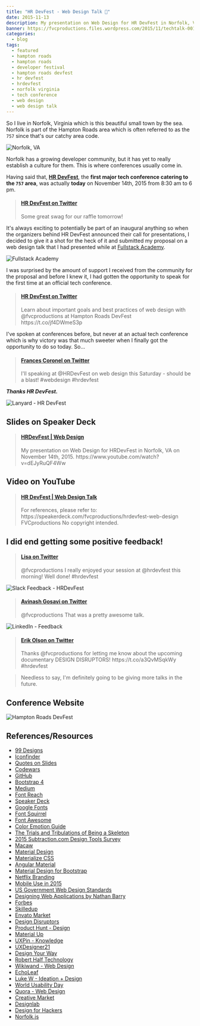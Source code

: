 ```yaml
---
title: "HR DevFest - Web Design Talk 🎨️"
date: 2015-11-13
description: My presentation on Web Design for HR DevFest in Norfolk, VA on November 14th, 2015.
banner: https://fvcproductions.files.wordpress.com/2015/11/techtalk-001.jpeg?w=1024&h=435&crop=1
categories:
  - blog
tags:
  - featured
  - hampton roads
  - hampton roads
  - developer festival
  - hampton roads devfest
  - hr devfest
  - hrdevfest
  - norfolk virginia
  - tech conference
  - web design
  - web design talk
---
```


So I live in Norfolk, Virginia which is this beautiful small town by the sea. Norfolk is part of the Hampton Roads area which is often referred to as the `757` since that's our catchy area code.

![Norfolk, VA](https://blogs-images.forbes.com/forbestravelguide/files/2015/08/0820_FL-norfolk-virginia-skyline_2000x1125-1152x648.jpg)

Norfolk has a growing developer community, but it has yet to really establish a culture for them. This is where conferences usually come in.

Having said that, **[HR DevFest](https://hrdevfest.org 'HRDevFest')**, the **first major tech conference catering to the `757` area**, was actually **today** on November 14th, 2015 from 8:30 am to 6 pm.

<blockquote class="embedly-card"><h4><a href="https://twitter.com/Hhttps:RDevFest/status/665359937908903936">HR DevFest on Twitter</a></h4><p>Some great swag for our raffle tomorrow!</p></blockquote>
<script async src="//cdn.embedly.com/widgets/platform.js" charset="UTF-8"></script>

It's always exciting to potentially be part of an inaugural anything so when the organizers behind HR DevFest announced their call for presentations, I decided to give it a shot for the heck of it and submitted my proposal on a web design talk that I had presented while at [Fullstack Academy](https://fullstackacademy.com 'Fullstack Academy').

![Fullstack Academy](https://i.stack.imgur.com/7cBUc.jpg)

I was surprised by the amount of support I received from the community for the proposal and before I knew it, I had gotten the opportunity to speak for the first time at an official tech conference.

<blockquote class="embedly-card"><h4><a href="https://twitter.com/HRDevFest/status/656476470454300672">HR DevFest on Twitter</a></h4><p>Learn about important goals and best practices of web design with @fvcproductions at Hampton Roads DevFest https://t.co/jf4DWmeS3p</p></blockquote>
<script async src="//cdn.embedly.com/widgets/platform.js" charset="UTF-8"></script>

I've spoken at conferences before, but never at an actual tech conference which is why victory was that much sweeter when I finally got the opportunity to do so today. So...

<blockquote class="embedly-card"><h4><a href="https://twitter.com/fvcproductions/status/662647429737615360">Frances Coronel on Twitter</a></h4><p>I'll speaking at @HRDevFest on web design this Saturday - should be a blast! #webdesign #hrdevfest</p></blockquote>
<script async src="//cdn.embedly.com/widgets/platform.js" charset="UTF-8"></script>

**_Thanks HR DevFest._**

![Lanyard - HR DevFest](https://fvcproductions.files.wordpress.com/2015/11/img_0100.jpg)

## Slides on Speaker Deck

<blockquote class="embedly-card"><h4><a href="https://speakerdeck.com/fvcproductions/hrdevfest-web-design">HRDevFest | Web Design</a></h4><p>My presentation on Web Design for HRDevFest in Norfolk, VA on November 14th, 2015. https://www.youtube.com/watch?v=dEJyRuQF4Ww</p></blockquote>
<script async src="//cdn.embedly.com/widgets/platform.js" charset="UTF-8"></script>

## Video on YouTube

<blockquote class="embedly-card"><h4><a href="https://www.youtube.com/watch?v=dEJyRuQF4Ww">HR DevFest | Web Design Talk</a></h4><p>For references, please refer to: https://speakerdeck.com/fvcproductions/hrdevfest-web-design FVCproductions No copyright intended.</p></blockquote>
<script async src="//cdn.embedly.com/widgets/platform.js" charset="UTF-8"></script>

## I did end getting some positive feedback!

<blockquote class="embedly-card"><h4><a href="https://twitter.com/lisadenoia/status/665604693549170688">Lisa on Twitter</a></h4><p>@fvcproductions I really enjoyed your session at @hrdevfest this morning! Well done! #hrdevfest</p></blockquote>
<script async src="//cdn.embedly.com/widgets/platform.js" charset="UTF-8"></script>

![Slack Feedback - HRDevFest](https://fvcproductions.files.wordpress.com/2015/11/screenshot-2015-11-14-20-14-11.png)

<blockquote class="embedly-card"><h4><a href="https://twitter.com/aag1091/status/665554097798426624">Avinash Gosavi on Twitter</a></h4><p>@fvcproductions That was a pretty awesome talk.</p></blockquote>
<script async src="//cdn.embedly.com/widgets/platform.js" charset="UTF-8"></script>

![LinkedIn - Feedback](https://fvcproductions.files.wordpress.com/2015/11/screenshot-2015-11-14-23-14-32.png)

<blockquote class="embedly-card"><h4><a href="https://twitter.com/erikpmp/status/665554118182703105">Erik Olson on Twitter</a></h4><p>Thanks @fvcproductions for letting me know about the upcoming documentary DESIGN DISRUPTORS! https://t.co/a3QvMSqkWy #hrdevfest</p></blockquote>
<script async src="//cdn.embedly.com/widgets/platform.js" charset="UTF-8"></script>

> Needless to say, I'm definitely going to be giving more talks in the future.

## Conference Website

![Hampton Roads DevFest](https://fvcproductions.files.wordpress.com/2015/11/hampton-roads-devfest.jpg)

## References/Resources

- [99 Designs](https://99designs.com/)
- [Iconfinder](https://www.iconfinder.com/iconsets/iconsimple-logotypes)
- [Quotes on Slides](https://quotesonslides.ideationkings.com/)
- [Codewars](https://codewars.com)
- [GitHub](https://github.com)
- [Bootstrap 4](https://v4-alpha.getbootstrap.com/)
- [Medium](https://medium.com/tag/design)
- [Font Reach](https://fontreach.com)
- [Speaker Deck](https://speakerdeck.com/p/featured)
- [Google Fonts](https://google.com/fonts)
- [Font Squirrel](https://fontsquirrel.com/)
- [Font Awesome](https://fontawesome.com/)
- [Color Emotion Guide](https://visual.ly/color-emotion-guide)
- [The Trials and Tribulations of Being a Skeleton](https://vimeo.com/108496060)
- [2015 Subtraction.com Design Tools Survey](https://tools.subtraction.com/)
- [Macaw](https://macaw.co)
- [Material Design](https://www.google.com/design/spec/material-design/introduction.html)
- [Materialize CSS](https://materializecss.com/)
- [Angular Material](https://material.angularjs.org/latest/)
- [Material Design for Bootstrap](https://fezvrasta.github.io/bootstrap-material-design/)
- [Netflix Branding](https://gretelny.com/project/56/netflix-branding)
- [Mobile Use in 2015](https://www.pewinternet.org/2015/04/01/us-smartphone-use-in-2015/)
- [US Government Web Design Standards](https://playbook.cio.gov/designstandards/)
- [Designing Web Applications by Nathan Barry](https://nathanbarry.com/webapps/)
- [Forbes](https://www.forbes.com/sites/calebmelby/2012/10/05/the-top-5-ugliest-billionaire-websites/)
- [Skilledup](https://www.skilledup.com/articles/christopher-nolan-movies-teach-winning-hackathons)
- [Envato Market](https://themeforest.net/community/market)
- [Design Disruptors](https://designdisruptors.com)
- [Product Hunt - Design](https://www.producthunt.com/#!/s/posts/design)
- [Material Up](https://www.materialup.com/)
- [UXPin - Knowledge](https://www.uxpin.com/knowledge.html)
- [UXDesigner21](https://uxdesigner21.com/)
- [Design Your Way](www.designyourway.net/blog/inspiration/the-case-against-using-bootstrap-to-design-websites/)
- [Robert Half Technology](www.roberthalf.com/technology/blog/6-reasons-why-coders-should-understand-design)
- [Wikiwand - Web Design](https://www.wikiwand.com/en/Web_design)
- [EchoLeaf](https://www.echoleaf.com/blog/why-website-design-so-important)
- [Luke W - Ideation + Design](https://www.lukew.com/ff/entry.asp?1945)
- [World Usability Day](https://worldusabilityday.org/)
- [Quora - Web Design](https://www.quora.com/topic/Web-Design)
- [Creative Market](https://creativemarket.com)
- [Designlab](https://trydesignlab.com/)
- [Design for Hackers](https://designforhackers.com)
- [Norfolk.js](https://www.meetup.com/NorfolkJS/)
